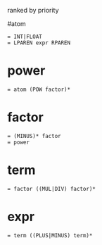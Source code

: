 ranked by priority

#atom

    = INT|FLOAT
    = LPAREN expr RPAREN

# power

    = atom (POW factor)*

# factor

    = (MINUS)* factor
    = power

# term

    = factor ((MUL|DIV) factor)*

# expr

    = term ((PLUS|MINUS) term)*
